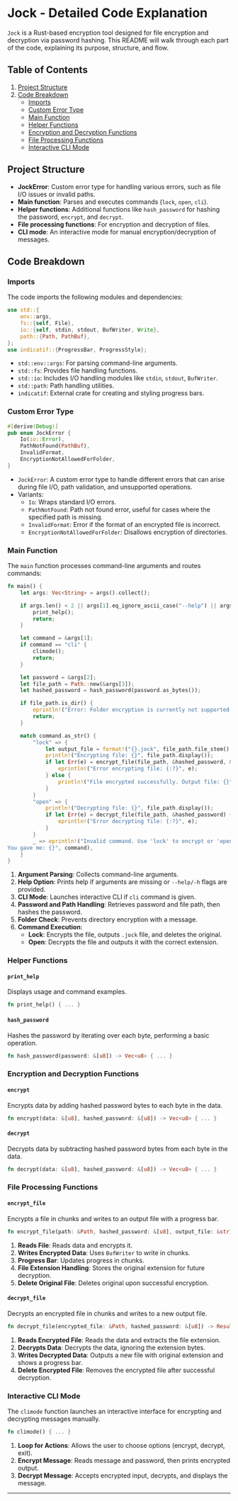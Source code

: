 
# Jock - Detailed Code Explanation

`Jock` is a Rust-based encryption tool designed for file encryption and decryption via password hashing. This README will walk through each part of the code, explaining its purpose, structure, and flow.

## Table of Contents
1. [Project Structure](#project-structure)
2. [Code Breakdown](#code-breakdown)
   - [Imports](#imports)
   - [Custom Error Type](#custom-error-type)
   - [Main Function](#main-function)
   - [Helper Functions](#helper-functions)
   - [Encryption and Decryption Functions](#encryption-and-decryption-functions)
   - [File Processing Functions](#file-processing-functions)
   - [Interactive CLI Mode](#interactive-cli-mode)

## Project Structure
- **JockError**: Custom error type for handling various errors, such as file I/O issues or invalid paths.
- **Main function**: Parses and executes commands (`lock`, `open`, `cli`).
- **Helper functions**: Additional functions like `hash_password` for hashing the password, `encrypt`, and `decrypt`.
- **File processing functions**: For encryption and decryption of files.
- **CLI mode**: An interactive mode for manual encryption/decryption of messages.

## Code Breakdown

### Imports
The code imports the following modules and dependencies:
```rust
use std::{
    env::args,
    fs::{self, File},
    io::{self, stdin, stdout, BufWriter, Write},
    path::{Path, PathBuf},
};
use indicatif::{ProgressBar, ProgressStyle};
```
- `std::env::args`: For parsing command-line arguments.
- `std::fs`: Provides file handling functions.
- `std::io`: Includes I/O handling modules like `stdin`, `stdout`, `BufWriter`.
- `std::path`: Path handling utilities.
- `indicatif`: External crate for creating and styling progress bars.

### Custom Error Type
```rust
#[derive(Debug)]
pub enum JockError {
    Io(io::Error),
    PathNotFound(PathBuf),
    InvalidFormat,
    EncryptionNotAllowedForFolder,
}
```
- `JockError`: A custom error type to handle different errors that can arise during file I/O, path validation, and unsupported operations.
- Variants:
  - `Io`: Wraps standard I/O errors.
  - `PathNotFound`: Path not found error, useful for cases where the specified path is missing.
  - `InvalidFormat`: Error if the format of an encrypted file is incorrect.
  - `EncryptionNotAllowedForFolder`: Disallows encryption of directories.

### Main Function
The `main` function processes command-line arguments and routes commands:
```rust
fn main() {
    let args: Vec<String> = args().collect();

    if args.len() < 2 || args[1].eq_ignore_ascii_case("--help") || args[1].eq_ignore_ascii_case("-h") {
        print_help();
        return;
    }

    let command = &args[1];
    if command == "cli" {
        climode();
        return;
    }

    let password = &args[2];
    let file_path = Path::new(&args[3]);
    let hashed_password = hash_password(password.as_bytes());

    if file_path.is_dir() {
        eprintln!("Error: Folder encryption is currently not supported. Please specify a file.");
        return;
    }

    match command.as_str() {
        "lock" => {
            let output_file = format!("{}.jock", file_path.file_stem().unwrap().to_string_lossy());
            println!("Encrypting file: {}", file_path.display());
            if let Err(e) = encrypt_file(file_path, &hashed_password, &output_file) {
                eprintln!("Error encrypting file: {:?}", e);
            } else {
                println!("File encrypted successfully. Output file: {}", output_file);
            }
        }
        "open" => {
            println!("Decrypting file: {}", file_path.display());
            if let Err(e) = decrypt_file(file_path, &hashed_password) {
                eprintln!("Error decrypting file: {:?}", e);
            }
        }
        _ => eprintln!("Invalid command. Use 'lock' to encrypt or 'open' to decrypt.
You gave me: {}", command),
    }
}
```
1. **Argument Parsing**: Collects command-line arguments.
2. **Help Option**: Prints help if arguments are missing or `--help/-h` flags are provided.
3. **CLI Mode**: Launches interactive CLI if `cli` command is given.
4. **Password and Path Handling**: Retrieves password and file path, then hashes the password.
5. **Folder Check**: Prevents directory encryption with a message.
6. **Command Execution**:
   - **Lock**: Encrypts the file, outputs `.jock` file, and deletes the original.
   - **Open**: Decrypts the file and outputs it with the correct extension.

### Helper Functions

#### `print_help`
Displays usage and command examples.
```rust
fn print_help() { ... }
```

#### `hash_password`
Hashes the password by iterating over each byte, performing a basic operation.
```rust
fn hash_password(password: &[u8]) -> Vec<u8> { ... }
```

### Encryption and Decryption Functions

#### `encrypt`
Encrypts data by adding hashed password bytes to each byte in the data.
```rust
fn encrypt(data: &[u8], hashed_password: &[u8]) -> Vec<u8> { ... }
```

#### `decrypt`
Decrypts data by subtracting hashed password bytes from each byte in the data.
```rust
fn decrypt(data: &[u8], hashed_password: &[u8]) -> Vec<u8> { ... }
```

### File Processing Functions

#### `encrypt_file`
Encrypts a file in chunks and writes to an output file with a progress bar.
```rust
fn encrypt_file(path: &Path, hashed_password: &[u8], output_file: &str) -> Result<(), JockError> { ... }
```
1. **Reads File**: Reads data and encrypts it.
2. **Writes Encrypted Data**: Uses `BufWriter` to write in chunks.
3. **Progress Bar**: Updates progress in chunks.
4. **File Extension Handling**: Stores the original extension for future decryption.
5. **Delete Original File**: Deletes original upon successful encryption.

#### `decrypt_file`
Decrypts an encrypted file in chunks and writes to a new output file.
```rust
fn decrypt_file(encrypted_file: &Path, hashed_password: &[u8]) -> Result<(), JockError> { ... }
```
1. **Reads Encrypted File**: Reads the data and extracts the file extension.
2. **Decrypts Data**: Decrypts the data, ignoring the extension bytes.
3. **Writes Decrypted Data**: Outputs a new file with original extension and shows a progress bar.
4. **Delete Encrypted File**: Removes the encrypted file after successful decryption.

### Interactive CLI Mode

The `climode` function launches an interactive interface for encrypting and decrypting messages manually.
```rust
fn climode() { ... }
```
1. **Loop for Actions**: Allows the user to choose options (encrypt, decrypt, exit).
2. **Encrypt Message**: Reads message and password, then prints encrypted output.
3. **Decrypt Message**: Accepts encrypted input, decrypts, and displays the message.

---